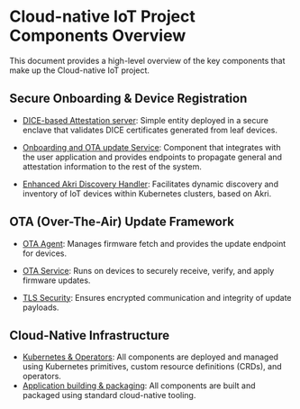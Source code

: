# Cloud-native IoT Project Components Overview

This document provides a high-level overview of the key components that make up
the Cloud-native IoT project. 

## Secure Onboarding & Device Registration

- [DICE-based Attestation server](attestation-server.md): Simple entity deployed in a secure enclave that validates DICE certificates generated from leaf devices.
- [Onboarding and OTA update Service](esp32-akri.md): Component that integrates with the user application and provides endpoints to propagate general and attestation information to the rest of the system.
- [Enhanced Akri Discovery Handler](akri-dh.md): Facilitates dynamic discovery and inventory of IoT devices within Kubernetes clusters, based on Akri.

  <!-- [:octicons-arrow-right-24: Read More](onboarding/overview.md) -->

## OTA (Over-The-Air) Update Framework

- [OTA Agent](ota-agent.md): Manages firmware fetch and provides the update endpoint for devices.
- [OTA Service](ota-service.md): Runs on devices to securely receive, verify, and apply firmware updates.
- [TLS Security](mbedtls.md): Ensures encrypted communication and integrity of update payloads.

  <!-- [:octicons-arrow-right-24: Read More](ota-updates/overview.md) -->

## Cloud-Native Infrastructure

- [Kubernetes & Operators](flashjob.md): All components are deployed and managed using Kubernetes primitives, custom resource definitions (CRDs), and operators.
- [Application building & packaging](building.md): All components are built and packaged using standard cloud-native tooling.

<!---- Observability: Metrics, logs, and tracing are integrated to monitor device health, OTA progress, and offload performance. -->


  <!-- [:octicons-arrow-right-24: Read More](../flashjob-operator/overview.md) -->
<!-- 
# Onboarding Overview

Secure device onboarding is a cornerstone of our platform, enabling zero-touch, verifiable registration of edge devices. The onboarding workflow is anchored on the **DICE (Device Identifier Composition Engine)** standard and integrated with Akri to register and expose trusted devices within Kubernetes.

## Goals

- Ensure only trusted devices can join the system
- Automate device inventory creation
- Map discovered and authenticated devices as Kubernetes resources

## Core Components

- **DICE Auth Service**: Verifies attestation certificates from devices.
- **Submit Service**: Lightweight device-side tool to initiate onboarding.
- **Akri Integration**: Extends Akri discovery to perform security checks before admission.

## High-Level Flow

1. Device generates a DICE-based attestation report.
2. Device sends attestation + metadata via the Submit client.
3. DICE Auth Service verifies identity and signs onboarding token.
4. Akri registers device as a Kubernetes resource.

Trusted onboarding is a prerequisite for OTA updates and resource offloading.

# OTA Update Framework

Our OTA framework enables secure and modular delivery of firmware and software updates to both ESP32 and Linux-based devices. The design separates update orchestration, delivery, and verification, ensuring robustness and extensibility.

## Key Goals

- Secure firmware delivery (TLS + attestation validation)
- Minimal downtime for device updates
- Support for heterogeneous targets (ESP32, Linux-class devices)
- CRD-based update management

## Core Components

- **OTA Agent**: Server-side control plane and proxy to firmware registry.
- **OTA Service**: Runs on devices; receives and applies updates.
- **Firmware Signing and Verification**: Ensures authenticity and integrity.

Only devices that pass onboarding can receive OTA updates.

# Resource Offloading

Edge devices often have limited compute resources. To support demanding workloads like ML inference or real-time data processing, we enable **secure and dynamic offloading** of compute tasks to neighboring or cloud-based accelerators.

## Key Concepts

- **vAccel**: Abstraction for heterogeneous acceleration (e.g., GPU, TPU).
- **Neighbor Offloading**: Offloading to nearby nodes in a federated edge setup.
- **Secure Channel**: All offloading happens over mutually authenticated, encrypted channels.

## Benefits

- Reduced on-device compute load
- Accelerated inference and analytics
- Seamless fallback to cloud if no neighbor is available

Offloading decisions are policy-driven and workload-aware.
-->

